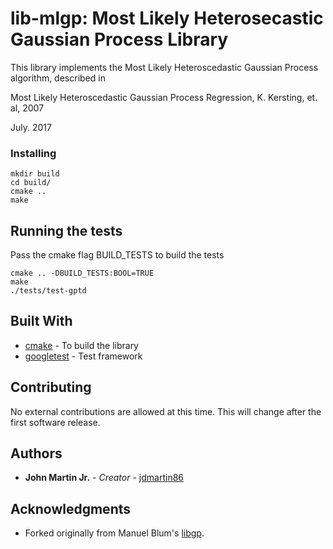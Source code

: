 # lib-mlgp: Most Likely Heterosecastic Gaussian Process Library

This library implements the Most Likely Heteroscedastic Gaussian Process algorithm, described in

Most Likely Heteroscedastic Gaussian Process Regression, K. Kersting, et. al, 2007

July. 2017

### Installing

```
mkdir build
cd build/
cmake ..
make
```

## Running the tests

Pass the cmake flag BUILD_TESTS to build the tests

```
cmake .. -DBUILD_TESTS:BOOL=TRUE
make
./tests/test-gptd
```
## Built With

* [cmake](https://cmake.org) - To build the library
* [googletest](https://github.com/google/googletest) - Test framework

## Contributing

No external contributions are allowed at this time. This will change after the first software release.

## Authors

* **John Martin Jr.** - *Creator* - [jdmartin86](https://github.com/jdmartin86)

## Acknowledgments

* Forked originally from Manuel Blum's [libgp](https://github.com/mblum/libgp).
